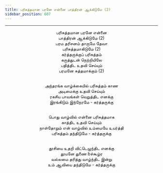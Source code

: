 ```yaml
---
title: பரிசுத்தமான பரனே என்னை பாத்திரன் ஆக்கிடுமே (2)
sidebar_position: 607
---
```


---
<center>
பரிசுத்தமான பரனே என்னை<br/>
பாத்திரன் ஆக்கிடுமே (2)<br/>
பரம தரிசனம் தாருமே தேவா<br/>
பரிசுத்தமாகிடுமே (2)<br/>
கர்த்தருக்குப் பரிசுத்தம்<br/>
கருத்துடன் நெற்றியிலே<br/>
பதித்திட உதவி செய்யும்<br/>
பரமனே சுத்தமாக்கும் (2)<br/><br/>

அந்தரங்க வாழ்க்கையில் பரிசுத்தம் காண<br/>
அடிமைக்கு உதவி செய்யும்<br/>
ரகசிய பாவங்கள் வெறுத்திட எனக்கு<br/>
இரங்கிடும் இந்நேரமே                - கர்த்தருக்கு<br/><br/>

பொது வாழ்வில் என்னை பரிசுத்தமாக<br/>
காத்திட உதவி செய்யும்<br/>
நாள்தோறும் என் வாழ்வில் உம்மையே உயர்த்தி<br/>
பரிசுத்தம் தந்திடுமே                    - கர்த்தருக்கு<br/><br/>

தூசியை உதறி விட்டெழுந்திட எனக்கு<br/>
தூயனே துணை bச்கூழ்ர<br/>
வல்லமை தரித்து வாழ்ந்திட இன்று<br/>
உம் ஆவியை தந்திடுமே                - கர்த்தருக்கு
</center>